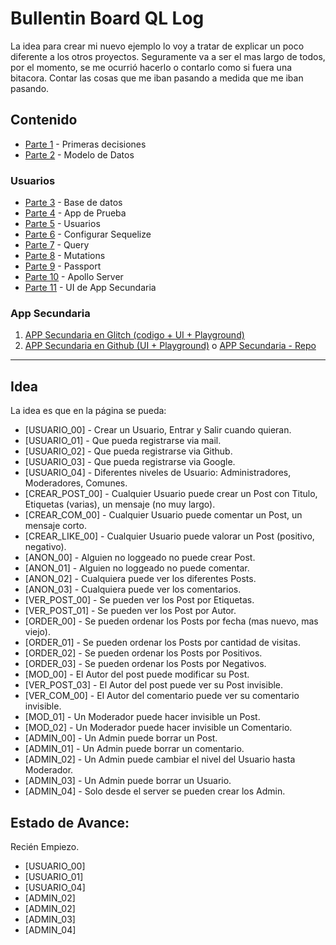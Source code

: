 # Bullentin Board QL Log

La idea para crear mi nuevo ejemplo lo voy a tratar de explicar un poco diferente a los otros proyectos.
Seguramente va a ser el mas largo de todos, por el momento, se me ocurrió hacerlo o contarlo como si fuera una bitacora.
Contar las cosas que me iban pasando a medida que me iban pasando. 

## Contenido

* [Parte 1](https://github.com/gastonpereyra/bulletin_board_QL/blob/master/docs/blog/01.md) - Primeras decisiones
* [Parte 2](https://github.com/gastonpereyra/bulletin_board_QL/blob/master/docs/blog/02.md) - Modelo de Datos

### Usuarios

* [Parte 3](https://github.com/gastonpereyra/bulletin_board_QL/blob/master/docs/blog/03.md) - Base de datos
* [Parte 4](https://github.com/gastonpereyra/bulletin_board_QL/blob/master/docs/blog/04.md) - App de Prueba
* [Parte 5](https://github.com/gastonpereyra/bulletin_board_QL/blob/master/docs/blog/05.md) - Usuarios
* [Parte 6](https://github.com/gastonpereyra/bulletin_board_QL/blob/master/docs/blog/06.md) - Configurar Sequelize
* [Parte 7](https://github.com/gastonpereyra/bulletin_board_QL/blob/master/docs/blog/07.md) - Query
* [Parte 8](https://github.com/gastonpereyra/bulletin_board_QL/blob/master/docs/blog/08.md) - Mutations
* [Parte 9](https://github.com/gastonpereyra/bulletin_board_QL/blob/master/docs/blog/09.md) - Passport
* [Parte 10](https://github.com/gastonpereyra/bulletin_board_QL/blob/master/docs/blog/10.md) - Apollo Server
* [Parte 11](https://github.com/gastonpereyra/bulletin_board_QL/blob/master/docs/blog/11.md) - UI de App Secundaria 

### App Secundaria

1. [APP Secundaria en Glitch (codigo + UI + Playground)](https://glitch.com/~user-playground)
2. [APP Secundaria en Github (UI + Playground)](https://gastonpereyra.github.io/user_playground/) o [APP Secundaria - Repo](https://github.com/gastonpereyra/user_playground)

----


## Idea

La idea es que en la página se pueda:

* [USUARIO_00] - Crear un Usuario, Entrar y Salir cuando quieran.
* [USUARIO_01] - Que pueda registrarse via mail.
* [USUARIO_02] - Que pueda registrarse via Github.
* [USUARIO_03] - Que pueda registrarse via Google.
* [USUARIO_04] - Diferentes niveles de Usuario: Administradores, Moderadores, Comunes.
* [CREAR_POST_00] - Cualquier Usuario puede crear un Post con Titulo, Etiquetas (varias), un mensaje (no muy largo).
* [CREAR_COM_00] - Cualquier Usuario puede comentar un Post, un mensaje corto.
* [CREAR_LIKE_00] - Cualquier Usuario puede valorar un Post (positivo, negativo).
* [ANON_00] - Alguien no loggeado no puede crear Post.
* [ANON_01] - Alguien no loggeado no puede comentar.
* [ANON_02] - Cualquiera puede ver los diferentes Posts.
* [ANON_03] - Cualquiera puede ver los comentarios.
* [VER_POST_00] - Se pueden ver los Post por Etiquetas.
* [VER_POST_01] - Se pueden ver los Post por Autor.
* [ORDER_00] - Se pueden ordenar los Posts por fecha (mas nuevo, mas viejo).
* [ORDER_01] - Se pueden ordenar los Posts por cantidad de visitas.
* [ORDER_02] - Se pueden ordenar los Posts por Positivos.
* [ORDER_03] - Se pueden ordenar los Posts por Negativos.
* [MOD_00] - El Autor del post puede modificar su Post.
* [VER_POST_03] - El Autor del post puede ver su Post invisible.
* [VER_COM_00] - El Autor del comentario puede ver su comentario invisible.
* [MOD_01] - Un Moderador puede hacer invisible un Post.
* [MOD_02] - Un Moderador puede hacer invisible un Comentario.
* [ADMIN_00] - Un Admin puede borrar un Post.
* [ADMIN_01] - Un Admin puede borrar un comentario.
* [ADMIN_02] - Un Admin puede cambiar el nivel del Usuario hasta Moderador.
* [ADMIN_03] - Un Admin puede borrar un Usuario.
* [ADMIN_04] - Solo desde el server se pueden crear los Admin.

## Estado de Avance:

Recién Empiezo.

* [USUARIO_00]
* [USUARIO_01]
* [USUARIO_04]
* [ADMIN_02]
* [ADMIN_02]
* [ADMIN_03]
* [ADMIN_04]



